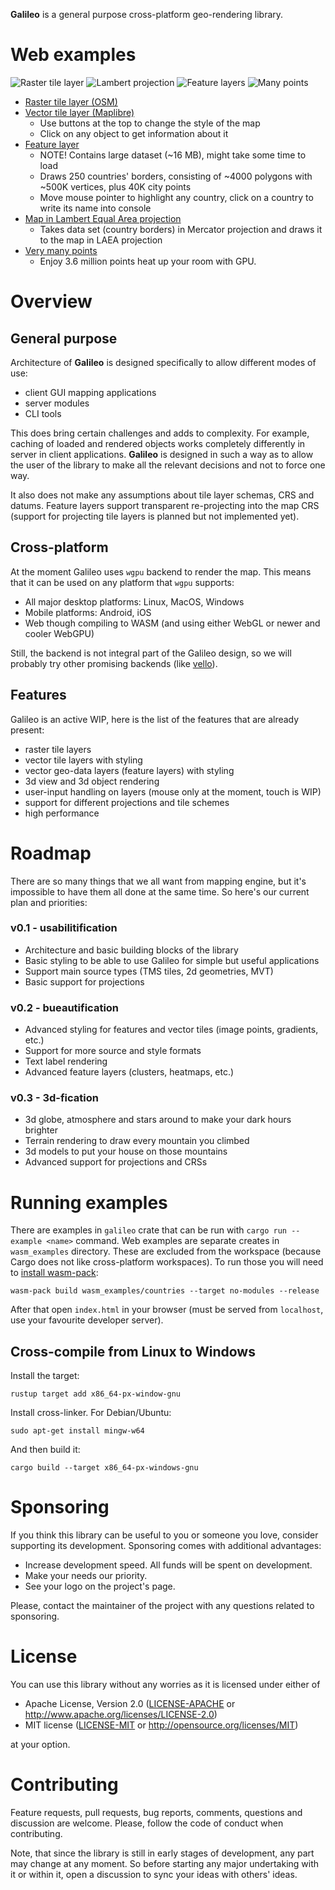 **Galileo** is a general purpose cross-platform geo-rendering library.

# Web examples

![Raster tile layer](https://maximkaaa.github.io/galileo/osm_256.png)
![Lambert projection](https://maximkaaa.github.io/galileo/lambert_sm.png)
![Feature layers](https://maximkaaa.github.io/galileo/countries_sm.png)
![Many points](https://maximkaaa.github.io/galileo/many_points.gif)

* [Raster tile layer (OSM)](https://maximkaaa.github.io/galileo/raster_tiles/)
* [Vector tile layer (Maplibre)](https://maximkaaa.github.io/galileo/vector_tiles/)
  * Use buttons at the top to change the style of the map
  * Click on any object to get information about it
* [Feature layer](https://maximkaaa.github.io/galileo/feature_layers/)
  * NOTE! Contains large dataset (~16 MB), might take some time to load
  * Draws 250 countries' borders, consisting of ~4000 polygons with ~500K vertices, plus 40K city points
  * Move mouse pointer to highlight any country, click on a country to write its name into console
* [Map in Lambert Equal Area projection](https://maximkaaa.github.io/galileo/lambert/)
  * Takes data set (country borders) in Mercator projection and draws it to the map in LAEA projection
* [Very many points](https://maximkaaa.github.io/galileo/many_points/)
  * Enjoy 3.6 million points heat up your room with GPU.

# Overview

## General purpose

Architecture of **Galileo** is designed specifically to allow different modes of use:
* client GUI mapping applications
* server modules
* CLI tools

This does bring certain challenges and adds to complexity. For example, caching
of loaded and rendered objects works completely differently in server in client
applications. **Galileo** is designed in such a way as to allow the user of the
library to make all the relevant decisions and not to force one way.

It also does not make any assumptions about tile layer schemas, CRS and datums.
Feature layers support transparent re-projecting into the map CRS (support for
projecting tile layers is planned but not implemented yet).

## Cross-platform

At the moment Galileo uses `wgpu` backend to render the map. This means that
it can be used on any platform that `wgpu` supports:
* All major desktop platforms: Linux, MacOS, Windows
* Mobile platforms: Android, iOS
* Web though compiling to WASM (and using either WebGL or newer and cooler WebGPU)

Still, the backend is not integral part of the Galileo design, so we will probably
try other promising backends (like [vello](https://github.com/linebender/vello)).

## Features

Galileo is an active WIP, here is the list of the features that are already present:
* raster tile layers
* vector tile layers with styling
* vector geo-data layers (feature layers) with styling
* 3d view and 3d object rendering
* user-input handling on layers (mouse only at the moment, touch is WIP)
* support for different projections and tile schemes
* high performance

# Roadmap

There are so many things that we all want from mapping engine, but it's impossible to have
them all done at the same time. So here's our current plan and priorities:

### v0.1 - usabilitification

* Architecture and basic building blocks of the library
* Basic styling to be able to use Galileo for simple but useful applications
* Support main source types (TMS tiles, 2d geometries, MVT)
* Basic support for projections

### v0.2 - bueautification

* Advanced styling for features and vector tiles (image points, gradients, etc.)
* Support for more source and style formats
* Text label rendering
* Advanced feature layers (clusters, heatmaps, etc.)

### v0.3 - 3d-fication

* 3d globe, atmosphere and stars around to make your dark hours brighter
* Terrain rendering to draw every mountain you climbed
* 3d models to put your house on those mountains
* Advanced support for projections and CRSs

# Running examples

There are examples in `galileo` crate that can be run with `cargo run --example <name>`
command. Web examples are separate creates in `wasm_examples` directory. These are
excluded from the workspace (because Cargo does not like cross-platform workspaces).
To run those you will need to [install wasm-pack](https://rustwasm.github.io/wasm-pack/installer/):

```shell
wasm-pack build wasm_examples/countries --target no-modules --release
```

After that open `index.html` in your browser (must be served from `localhost`, use your
favourite developer server).

## Cross-compile from Linux to Windows

Install the target:

```shell
rustup target add x86_64-px-window-gnu
```

Install cross-linker. For Debian/Ubuntu:

```
sudo apt-get install mingw-w64
```

And then build it:

```shell
cargo build --target x86_64-px-windows-gnu
```

# Sponsoring

If you think this library can be useful to you or someone you love, consider supporting its development. Sponsoring
comes with additional advantages:
* Increase development speed. All funds will be spent on development.
* Make your needs our priority.
* See your logo on the project's page.

Please, contact the maintainer of the project with any questions related to sponsoring.

# License

You can use this library without any worries as it is licensed under either of

* Apache License, Version 2.0 ([LICENSE-APACHE](LICENSE-APACHE) or http://www.apache.org/licenses/LICENSE-2.0)
* MIT license ([LICENSE-MIT](LICENSE-MIT) or http://opensource.org/licenses/MIT)

at your option.

# Contributing

Feature requests, pull requests, bug reports, comments, questions and discussion are welcome. Please, follow the code
of conduct when contributing.

Note, that since the library is still in early stages of development, any part may change at any moment. So before
starting any major undertaking with it or within it, open a discussion to sync your ideas with others' ideas.